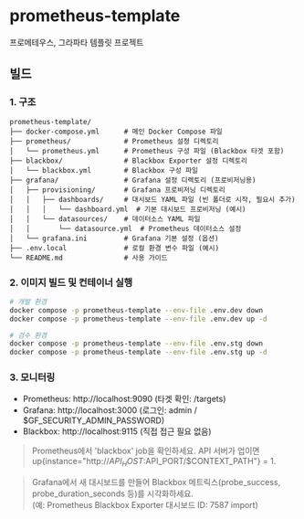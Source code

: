 # prometheus-template
프로메테우스, 그라파타 템플릿 프로젝트


## 빌드

### 1. 구조

```
prometheus-template/
├── docker-compose.yml      # 메인 Docker Compose 파일
├── prometheus/             # Prometheus 설정 디렉토리
│   └── prometheus.yml      # Prometheus 구성 파일 (Blackbox 타겟 포함)
├── blackbox/               # Blackbox Exporter 설정 디렉토리
│   └── blackbox.yml        # Blackbox 구성 파일
├── grafana/                # Grafana 설정 디렉토리 (프로비저닝용)
│   ├── provisioning/       # Grafana 프로비저닝 디렉토리
│   │   ├── dashboards/     # 대시보드 YAML 파일 (빈 폴더로 시작, 필요시 추가)
│   │   │   └── dashboard.yml  # 기본 대시보드 프로비저닝 (예시)
│   │   └── datasources/    # 데이터소스 YAML 파일
│   │       └── datasource.yml  # Prometheus 데이터소스 설정
│   └── grafana.ini         # Grafana 기본 설정 (옵션)
├── .env.local              # 로컬 환경 변수 파일 (예시)
└── README.md               # 사용 가이드 
```

### 2. 이미지 빌드 및 컨테이너 실행 

```bash
# 개발 환경
docker compose -p prometheus-template --env-file .env.dev down
docker compose -p prometheus-template --env-file .env.dev up -d

# 검수 환경
docker compose -p prometheus-template --env-file .env.stg down
docker compose -p prometheus-template --env-file .env.stg up -d
```

### 3. 모니터링

- Prometheus: http://localhost:9090 (타겟 확인: /targets)
- Grafana: http://localhost:3000 (로그인: admin / $GF_SECURITY_ADMIN_PASSWORD)
- Blackbox: http://localhost:9115 (직접 접근 필요 없음)


> Prometheus에서 'blackbox' job을 확인하세요. API 서버가 업이면 up{instance="http://$API_HOST:$API_PORT/$CONTEXT_PATH"} = 1.


> Grafana에서 새 대시보드를 만들어 Blackbox 메트릭스(probe_success, probe_duration_seconds 등)를 시각화하세요. <br/>
(예: Prometheus Blackbox Exporter 대시보드 ID: 7587 import)